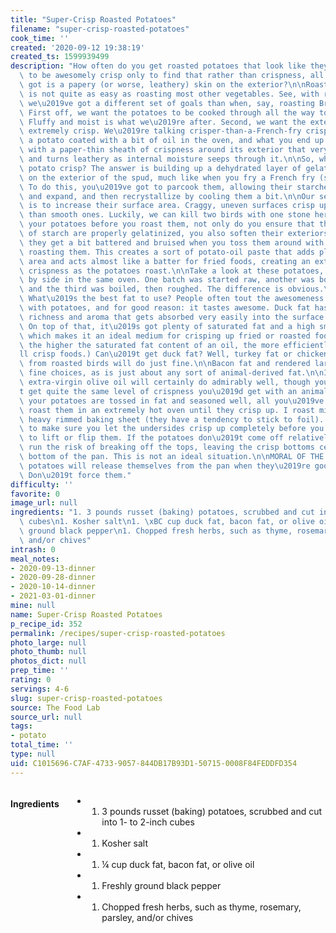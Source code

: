 ```yaml
---
title: "Super-Crisp Roasted Potatoes"
filename: "super-crisp-roasted-potatoes"
cook_time: ''
created: '2020-09-12 19:38:19'
created_ts: 1599939499
description: "How often do you get roasted potatoes that look like they\u2019re going\
  \ to be awesomely crisp only to find that rather than crispness, all you\u2019ve\
  \ got is a papery (or worse, leathery) skin on the exterior?\n\nRoasting potatoes\
  \ is not quite as easy as roasting most other vegetables. See, with roast potatoes,\
  \ we\u2019ve got a different set of goals than when, say, roasting Brussels sprouts.\
  \ First off, we want the potatoes to be cooked through all the way to the center.\
  \ Fluffy and moist is what we\u2019re after. Second, we want the exterior to be\
  \ extremely crisp. We\u2019re talking crisper-than-a-French-fry crisp. Simply toss\
  \ a potato coated with a bit of oil in the oven, and what you end up with is a potato\
  \ with a paper-thin sheath of crispness around its exterior that very rapidly softens\
  \ and turns leathery as internal moisture seeps through it.\n\nSo, what makes a\
  \ potato crisp? The answer is building up a dehydrated layer of gelatinized starch\
  \ on the exterior of the spud, much like when you fry a French fry (s e e here).\
  \ To do this, you\u2019ve got to parcook them, allowing their starches to soften\
  \ and expand, and then recrystallize by cooling them a bit.\n\nOur secondary goal\
  \ is to increase their surface area. Craggy, uneven surfaces crisp up a lot better\
  \ than smooth ones. Luckily, we can kill two birds with one stone here. By boiling\
  \ your potatoes before you roast them, not only do you ensure that their outer layers\
  \ of starch are properly gelatinized, you also soften their exteriors enough that\
  \ they get a bit battered and bruised when you toss them around with oil before\
  \ roasting them. This creates a sort of potato-oil paste that adds plenty of surface\
  \ area and acts almost like a batter for fried foods, creating an extra layer of\
  \ crispness as the potatoes roast.\n\nTake a look at these potatoes, roasted side\
  \ by side in the same oven. One batch was started raw, another was boiled first,\
  \ and the third was boiled, then roughed. The difference is obvious.\n\nNext question:\
  \ What\u2019s the best fat to use? People often tout the awesomeness of duck fat\
  \ with potatoes, and for good reason: it tastes awesome. Duck fat has a distinct\
  \ richness and aroma that gets absorbed very easily into the surface of a spud.\
  \ On top of that, it\u2019s got plenty of saturated fat and a high smoke point,\
  \ which makes it an ideal medium for crisping up fried or roasted foods. (In general,\
  \ the higher the saturated fat content of an oil, the more efficiently it\u2019\
  ll crisp foods.) Can\u2019t get duck fat? Well, turkey fat or chicken fat collected\
  \ from roasted birds will do just fine.\n\nBacon fat and rendered lard are also\
  \ fine choices, as is just about any sort of animal-derived fat.\n\nIf you must,\
  \ extra-virgin olive oil will certainly do admirably well, though you won\u2019\
  t get quite the same level of crispness you\u2019d get with an animal fat.\n\nOnce\
  \ your potatoes are tossed in fat and seasoned well, all you\u2019ve got to do is\
  \ roast them in an extremely hot oven until they crisp up. I roast mine on an unlined\
  \ heavy rimmed baking sheet (they have a tendency to stick to foil). The key is\
  \ to make sure you let the undersides crisp up completely before you even attempt\
  \ to lift or flip them. If the potatoes don\u2019t come off relatively easily, you\
  \ run the risk of breaking off the tops, leaving the crisp bottoms cemented to the\
  \ bottom of the pan. This is not an ideal situation.\n\nMORAL OF THE STORY: Your\
  \ potatoes will release themselves from the pan when they\u2019re good and ready.\
  \ Don\u2019t force them."
difficulty: ''
favorite: 0
image_url: null
ingredients: "1. 3 pounds russet (baking) potatoes, scrubbed and cut into 1- to 2-inch\
  \ cubes\n1. Kosher salt\n1. \xBC cup duck fat, bacon fat, or olive oil\n1. Freshly\
  \ ground black pepper\n1. Chopped fresh herbs, such as thyme, rosemary, parsley,\
  \ and/or chives"
intrash: 0
meal_notes:
- 2020-09-13-dinner
- 2020-09-28-dinner
- 2020-10-14-dinner
- 2021-03-01-dinner
mine: null
name: Super-Crisp Roasted Potatoes
p_recipe_id: 352
permalink: /recipes/super-crisp-roasted-potatoes
photo_large: null
photo_thumb: null
photos_dict: null
prep_time: ''
rating: 0
servings: 4-6
slug: super-crisp-roasted-potatoes
source: The Food Lab
source_url: null
tags:
- potato
total_time: ''
type: null
uid: C1015696-C7AF-4733-9057-844DB17B93D1-50715-0008F84FEDDFD354
---
```

<div class="large-8 medium-7 columns" id="writeup">	</div><!-- #writeup -->
</div><!-- #row-one -->
<div class="row" id="row-two">	<div class="medium-4 small-5 columns" id="ingredients"><h4>Ingredients</h4><div class="box box-ingredients content"><ul>
<li>
<ol>
<li>3 pounds russet (baking) potatoes, scrubbed and cut into 1- to 2-inch cubes</li>
</ol>
</li>
<li>
<ol>
<li>Kosher salt</li>
</ol>
</li>
<li>
<ol>
<li>¼ cup duck fat, bacon fat, or olive oil</li>
</ol>
</li>
<li>
<ol>
<li>Freshly ground black pepper</li>
</ol>
</li>
<li>
<ol>
<li>Chopped fresh herbs, such as thyme, rosemary, parsley, and/or chives</li>
</ol>
</li>
</ul>
</div>	</div>	<div class="medium-6 small-7 columns" id="directions">	</div>